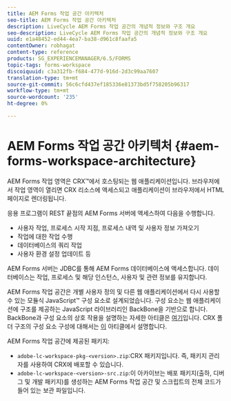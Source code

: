 ```yaml
---
title: AEM Forms 작업 공간 아키텍처
seo-title: AEM Forms 작업 공간 아키텍처
description: LiveCycle AEM Forms 작업 공간의 개념적 정보와 구조 개요
seo-description: LiveCycle AEM Forms 작업 공간의 개념적 정보와 구조 개요
uuid: e1a48452-ed44-4ea7-ba38-d961c8faafa5
contentOwner: robhagat
content-type: reference
products: SG_EXPERIENCEMANAGER/6.5/FORMS
topic-tags: forms-workspace
discoiquuid: c3a312fb-f684-477d-916d-2d3c99aa7607
translation-type: tm+mt
source-git-commit: 56c6cfd437ef185336e81373bd5f758205b96317
workflow-type: tm+mt
source-wordcount: '235'
ht-degree: 0%

---
```



# AEM Forms 작업 공간 아키텍처 {#aem-forms-workspace-architecture}

AEM Forms 작업 영역은 CRX™에서 호스팅되는 웹 애플리케이션입니다. 브라우저에서 작업 영역이 열리면 CRX 리소스에 액세스되고 애플리케이션이 브라우저에서 HTML 페이지로 렌더링됩니다.

응용 프로그램이 REST 끝점의 AEM Forms 서버에 액세스하여 다음을 수행합니다.

* 사용자 작업, 프로세스 시작 지점, 프로세스 내역 및 사용자 정보 가져오기
* 작업에 대한 작업 수행
* 데이터베이스의 쿼리 작업
* 사용자 환경 설정 업데이트 등

AEM Forms 서버는 JDBC를 통해 AEM Forms 데이터베이스에 액세스합니다. 데이터베이스는 작업, 프로세스 및 해당 인스턴스, 사용자 및 관련 정보를 유지합니다.

AEM Forms 작업 공간은 개별 사용자 정의 및 다른 웹 애플리케이션에서 다시 사용할 수 있는 모듈식 JavaScript™ 구성 요소로 설계되었습니다. 구성 요소는 웹 애플리케이션에 구조를 제공하는 JavaScript 라이브러리인 BackBone을 기반으로 합니다. BackBone과 구성 요소의 상호 작용을 설명하는 자세한 아티클은 [여기](/help/forms/using/backbone-interaction.md)입니다. CRX 폴더 구조의 구성 요소 구성에 대해서는 [이](/help/forms/using/folder-structure.md) 아티클에서 설명합니다.

AEM Forms 작업 공간에 제공된 패키지:

* `adobe-lc-workspace-pkg-<version>.zip`:CRX 패키지입니다. 즉, 패키지 관리자를 사용하여 CRX에 배포할 수 있습니다.
* `adobe-lc-workspace-<version>-src.zip`:이 아카이브는 배포 패키지(출하, 디버그 및 개발 패키지)를 생성하는 AEM Forms 작업 공간 및 스크립트의 전체 코드가 들어 있는 보관 파일입니다.
